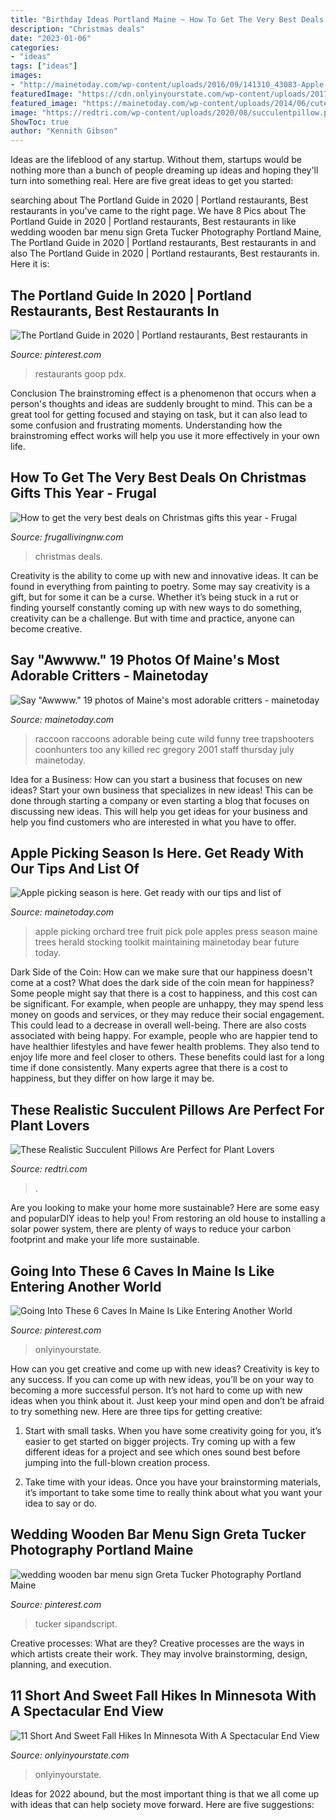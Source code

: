 ```yaml
---
title: "Birthday Ideas Portland Maine ~ How To Get The Very Best Deals On Christmas Gifts This Year"
description: "Christmas deals"
date: "2023-01-06"
categories:
- "ideas"
tags: ["ideas"]
images:
- "http://mainetoday.com/wp-content/uploads/2016/09/141310_43083-Apple-11.jpg"
featuredImage: "https://cdn.onlyinyourstate.com/wp-content/uploads/2017/09/22286414874_daf7459c45_h-1.jpg"
featured_image: "https://mainetoday.com/wp-content/uploads/2014/06/cute_raccoon.jpg"
image: "https://redtri.com/wp-content/uploads/2020/08/succulentpillow.png"
ShowToc: true
author: "Kennith Gibson"
---
```



Ideas are the lifeblood of any startup. Without them, startups would be nothing more than a bunch of people dreaming up ideas and hoping they'll turn into something real. Here are five great ideas to get you started: 

	

		
searching about The Portland Guide in 2020 | Portland restaurants, Best restaurants in you've came to the right page. We have 8 Pics about The Portland Guide in 2020 | Portland restaurants, Best restaurants in like wedding wooden bar menu sign Greta Tucker Photography Portland Maine, The Portland Guide in 2020 | Portland restaurants, Best restaurants in and also The Portland Guide in 2020 | Portland restaurants, Best restaurants in. Here it is:
		
    
## The Portland Guide In 2020 | Portland Restaurants, Best Restaurants In

<img loading=lazy src="https://i.pinimg.com/originals/bb/b6/99/bbb69900ccb54e520aa48f36d6e33082.jpg" onerror="this.onerror=null;this.src='https://tse4.mm.bing.net/th?id=OIP.vD-SwkupUOSHmd-JA43wfQHaFp&amp;pid=15.1';" alt="The Portland Guide in 2020 | Portland restaurants, Best restaurants in">

_Source: pinterest.com_

>restaurants goop pdx. 

	

Conclusion
The brainstroming effect is a phenomenon that occurs when a person's thoughts and ideas are suddenly brought to mind. This can be a great tool for getting focused and staying on task, but it can also lead to some confusion and frustrating moments. Understanding how the brainstroming effect works will help you use it more effectively in your own life.

    
## How To Get The Very Best Deals On Christmas Gifts This Year - Frugal

<img loading=lazy src="http://www.frugallivingnw.com/wp-content/uploads/2016/11/christmas-deals-predictions-3.png" onerror="this.onerror=null;this.src='https://tse1.mm.bing.net/th?id=OIP.0kYYtVgJWtmKeWJ2MfhehQAAAA&amp;pid=15.1';" alt="How to get the very best deals on Christmas gifts this year - Frugal">

_Source: frugallivingnw.com_

>christmas deals. 

	

Creativity is the ability to come up with new and innovative ideas. It can be found in everything from painting to poetry. Some may say creativity is a gift, but for some it can be a curse. Whether it’s being stuck in a rut or finding yourself constantly coming up with new ways to do something, creativity can be a challenge. But with time and practice, anyone can become creative.

    
## Say &quot;Awwww.&quot; 19 Photos Of Maine&#039;s Most Adorable Critters - Mainetoday

<img loading=lazy src="https://mainetoday.com/wp-content/uploads/2014/06/cute_raccoon.jpg" onerror="this.onerror=null;this.src='https://tse1.mm.bing.net/th?id=OIP.N_9n4UwnWqffT9fTfP4mAwHaFj&amp;pid=15.1';" alt="Say &quot;Awwww.&quot; 19 photos of Maine&#039;s most adorable critters - mainetoday">

_Source: mainetoday.com_

>raccoon raccoons adorable being cute wild funny tree trapshooters coonhunters too any killed rec gregory 2001 staff thursday july mainetoday. 

	

Idea for a Business: How can you start a business that focuses on new ideas?
Start your own business that specializes in new ideas! This can be done through starting a company or even starting a blog that focuses on discussing new ideas. This will help you get ideas for your business and help you find customers who are interested in what you have to offer.

    
## Apple Picking Season Is Here. Get Ready With Our Tips And List Of

<img loading=lazy src="http://mainetoday.com/wp-content/uploads/2016/09/141310_43083-Apple-11.jpg" onerror="this.onerror=null;this.src='https://tse4.mm.bing.net/th?id=OIP.E2kStKKsYEfwBFFksbtsbAHaEz&amp;pid=15.1';" alt="Apple picking season is here. Get ready with our tips and list of">

_Source: mainetoday.com_

>apple picking orchard tree fruit pick pole apples press season maine trees herald stocking toolkit maintaining mainetoday bear future today. 

	

Dark Side of the Coin: How can we make sure that our happiness doesn't come at a cost?
What does the dark side of the coin mean for happiness?
Some people might say that there is a cost to happiness, and this cost can be significant. For example, when people are unhappy, they may spend less money on goods and services, or they may reduce their social engagement. This could lead to a decrease in overall well-being.
There are also costs associated with being happy. For example, people who are happier tend to have healthier lifestyles and have fewer health problems. They also tend to enjoy life more and feel closer to others. These benefits could last for a long time if done consistently.
Many experts agree that there is a cost to happiness, but they differ on how large it may be.

    
## These Realistic Succulent Pillows Are Perfect For Plant Lovers

<img loading=lazy src="https://redtri.com/wp-content/uploads/2020/08/succulentpillow.png" onerror="this.onerror=null;this.src='https://tse3.mm.bing.net/th?id=OIP.mCLJgOXYzAL9z7vwddHw6AHaE8&amp;pid=15.1';" alt="These Realistic Succulent Pillows Are Perfect for Plant Lovers">

_Source: redtri.com_

>. 

	

Are you looking to make your home more sustainable? Here are some easy and popularDIY ideas to help you! From restoring an old house to installing a solar power system, there are plenty of ways to reduce your carbon footprint and make your life more sustainable.

    
## Going Into These 6 Caves In Maine Is Like Entering Another World

<img loading=lazy src="https://i.pinimg.com/originals/2b/87/29/2b8729856979a13f8a9fe8c4232e9d8b.jpg" onerror="this.onerror=null;this.src='https://tse4.mm.bing.net/th?id=OIP.a1L8PilYI_xQy0GuewXEtAHaLH&amp;pid=15.1';" alt="Going Into These 6 Caves In Maine Is Like Entering Another World">

_Source: pinterest.com_

>onlyinyourstate. 

	

How can you get creative and come up with new ideas?
Creativity is key to any success. If you can come up with new ideas, you’ll be on your way to becoming a more successful person. It’s not hard to come up with new ideas when you think about it. Just keep your mind open and don’t be afraid to try something new. Here are three tips for getting creative:
1. Start with small tasks. When you have some creativity going for you, it’s easier to get started on bigger projects. Try coming up with a few different ideas for a project and see which ones sound best before jumping into the full-blown creation process.

2. Take time with your ideas. Once you have your brainstorming materials, it’s important to take some time to really think about what you want your idea to say or do.

    
## Wedding Wooden Bar Menu Sign Greta Tucker Photography Portland Maine

<img loading=lazy src="https://i.pinimg.com/originals/fc/2c/d1/fc2cd1e89c2b30b360fd2704805c5649.jpg" onerror="this.onerror=null;this.src='https://tse1.mm.bing.net/th?id=OIP.fkJCfaCEb-NpEqPBDRoGtgHaLG&amp;pid=15.1';" alt="wedding wooden bar menu sign Greta Tucker Photography Portland Maine">

_Source: pinterest.com_

>tucker sipandscript. 

	

Creative processes: What are they?
Creative processes are the ways in which artists create their work. They may involve brainstorming, design, planning, and execution.

    
## 11 Short And Sweet Fall Hikes In Minnesota With A Spectacular End View

<img loading=lazy src="https://cdn.onlyinyourstate.com/wp-content/uploads/2017/09/22286414874_daf7459c45_h-1.jpg" onerror="this.onerror=null;this.src='https://tse1.mm.bing.net/th?id=OIP.xl-6nJaerokGZFD6gnJG0QHaE8&amp;pid=15.1';" alt="11 Short And Sweet Fall Hikes In Minnesota With A Spectacular End View">

_Source: onlyinyourstate.com_

>onlyinyourstate. 

	

Ideas for 2022 abound, but the most important thing is that we all come up with ideas that can help society move forward. Here are five suggestions: 

